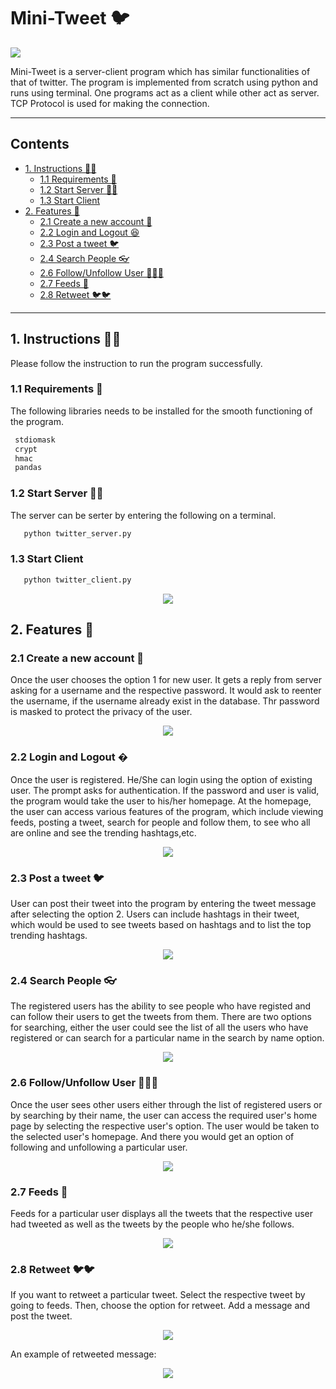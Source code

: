 # Mini-Tweet :bird: <!-- omit in toc -->

![](https://img.shields.io/static/v1?message=Python&logo=python&labelColor=5c5c5c&color=1182c3&logoColor=white&label=Code) 

Mini-Tweet is a server-client program which has similar functionalities of that of twitter. The program is implemented from scratch using python and runs using terminal. One programs act as a client while other act as server. TCP Protocol is used for making the connection.

---

## Contents <!-- omit in toc -->

- [1. Instructions 👨‍🏫](#1-instructions-)
  - [1.1 Requirements 🧾](#11-requirements-)
  - [1.2 Start Server 👨‍💻](#12-start-server-)
  - [1.3 Start Client](#13-start-client-man_in_tuxedo)
- [2. Features 🍨](#2-features-)
  - [2.1 Create a new account 🏦](#21-create-a-new-account-)
  - [2.2 Login and Logout 😆](#22-login-and-logout-)
  - [2.3 Post a tweet 🐦](#23-post-a-tweet-)
  - [2.4 Search People 👓](#24-search-people-)
  - [2.6 Follow/Unfollow User 🧑‍🤝‍🧑](#26-followunfollow-user-)
  - [2.7 Feeds 📰](#27-feeds-)
  - [2.8 Retweet 🐦🐦](#28-retweet-)


---

## 1. Instructions 👨‍🏫

Please follow the instruction to run the program successfully.

### 1.1 Requirements 🧾

The following libraries needs to be installed for the smooth functioning of the program.

```bash
 stdiomask
 crypt
 hmac
 pandas
```

### 1.2 Start Server 👨‍💻

The server can be serter by entering the following on a terminal.

 ```bash
    python twitter_server.py
 ```

### 1.3 Start Client

```bash
   python twitter_client.py
```

<p align="center">
  <img src="./images/start.png" />
</p>

## 2. Features 🍨

### 2.1 Create a new account 🏦

Once the user chooses the option 1 for new user. It gets a reply from server asking for a username and the respective password. It would ask to reenter the username, if the username already exist in the database. Thr password is masked to protect the privacy of the user.

<p align="center">
  <img src="./images/newAccount.png" />
</p>

### 2.2 Login and Logout �

Once the user is registered. He/She can login using the option of existing user. The prompt asks for authentication. If the password and user is valid, the program would take the user to his/her homepage. At the homepage, the user can access various features of the program, which include viewing feeds, posting a tweet, search for people and follow them, to see who all are online and see the trending hashtags,etc.

<p align="center">
  <img src="./images/existingU.png" />
</p>

### 2.3 Post a tweet 🐦

User can post their tweet into the program by entering the tweet message after selecting the option 2. Users can include hashtags in their tweet, which would be used to see tweets based on hashtags and to list the top trending hashtags.

<p align="center">
  <img src="./images/postTweet.png" />
</p>

### 2.4 Search People 👓

The registered users has the ability to see people who have registed and can follow their users to get the tweets from them. There are two options for searching, either the user could see the list of all the users who have registered or can search for a particular name in the search by name option.

<p align="center">
  <img src="./images/searchPeople.png" />
</p>

### 2.6 Follow/Unfollow User 🧑‍🤝‍🧑

Once the user sees other users either through the list of registered users or by searching by their name, the user can access the required user's home page by selecting the respective user's option. The user would be taken to the selected user's homepage. And there you would get an option of following and unfollowing a particular user.

<p align="center">
  <img src="./images/follow.png" />
</p>

### 2.7 Feeds 📰

Feeds for a particular user displays all the tweets that the respective user had tweeted as well as the tweets by the people who he/she follows.

<p align="center">
  <img src="./images/feeds.png" />
</p>

### 2.8 Retweet 🐦🐦

If you want to retweet a particular tweet. Select the respective tweet by going to feeds. Then, choose the option for retweet. Add a message and post the tweet.

<p align="center">
  <img src="./images/retweet.png" />
</p>

An example of retweeted message:

<p align="center">
  <img src="./images/retweetExample.png" />
</p>


